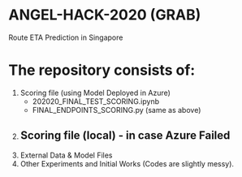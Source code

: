 # ANGEL-HACK-2020 (GRAB)
Route ETA Prediction in Singapore

# The repository consists of: 
1. Scoring file (using Model Deployed in Azure)  
   - 202020_FINAL_TEST_SCORING.ipynb
   - FINAL_ENDPOINTS_SCORING.py (same as above)
2. Scoring file (local) - in case  Azure Failed 
   - 
3. External Data & Model Files 
4. Other Experiments and Initial Works (Codes are slightly messy).

